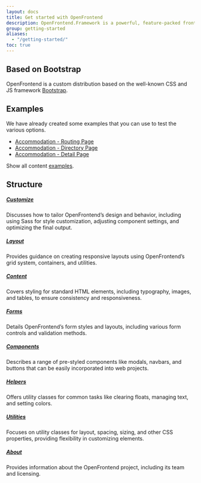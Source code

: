 ```yaml
---
layout: docs
title: Get started with OpenFrontend
description: OpenFrontend.Framework is a powerful, feature-packed frontend toolkit for the travel industry. Build anything - from prototype to production - in minutes.
group: getting-started
aliases:
  - "/getting-started/"
toc: true
---
```


## Based on Bootstrap

OpenFrontend is a custom distribution based on the well-known CSS and JS framework [Bootstrap](https://getbootstrap.com/).

## Examples

We have already created some examples that you can use to test the various options.

- [Accommodation - Routing Page](/examples/routing-accommodations/)
- [Accommodation - Directory Page](/examples/directory-hotels/)
- [Accommodation - Detail Page](/examples/hotel-detail/)

Show all content [examples](/examples/).

## Structure

##### [Customize](/customize/)
Discusses how to tailor OpenFrontend’s design and behavior, including using Sass for style customization, adjusting component settings, and optimizing the final output.

##### [Layout](/layout/)
Provides guidance on creating responsive layouts using OpenFrontend’s grid system, containers, and utilities.

##### [Content](/content/)
Covers styling for standard HTML elements, including typography, images, and tables, to ensure consistency and responsiveness.

##### [Forms](/forms/)
Details OpenFrontend’s form styles and layouts, including various form controls and validation methods.

##### [Components](/components/)
Describes a range of pre-styled components like modals, navbars, and buttons that can be easily incorporated into web projects.

##### [Helpers](/helpers/)
Offers utility classes for common tasks like clearing floats, managing text, and setting colors.

##### [Utilities](/utilities/)
Focuses on utility classes for layout, spacing, sizing, and other CSS properties, providing flexibility in customizing elements.

##### [About](/about/)
Provides information about the OpenFrontend project, including its team and licensing.